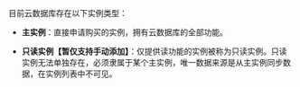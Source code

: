 目前云数据库存在以下实例类型：

-	**主实例**：直接申请购买的实例，拥有云数据库的全部功能。

-	**只读实例【暂仅支持手动添加】**：仅提供读功能的实例被称为只读实例。只读实例无法单独存在，必须隶属于某个主实例，唯一数据来源是从主实例同步数据，在实例列表中不可见。
